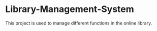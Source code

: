 # Library-Management-System
This project is used to manage different functions in the online library.
